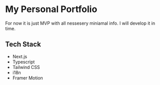 # My Personal Portfolio

For now it is just MVP with all nessesery miniamal info. I will develop it in time.

## Tech Stack

- Next.js
- Typescript
- Tailwind CSS
- i18n
- Framer Motion

